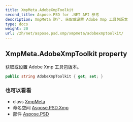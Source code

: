 ```yaml
---
title: XmpMeta.AdobeXmpToolkit
second_title: Aspose.PSD for .NET API 参考
description: XmpMeta 财产. 获取或设置 Adobe Xmp 工具包版本
type: docs
weight: 20
url: /zh/net/aspose.psd.xmp/xmpmeta/adobexmptoolkit/
---
```

## XmpMeta.AdobeXmpToolkit property

获取或设置 Adobe Xmp 工具包版本。

```csharp
public string AdobeXmpToolkit { get; set; }
```

### 也可以看看

* class [XmpMeta](../)
* 命名空间 [Aspose.PSD.Xmp](../../xmpmeta/)
* 部件 [Aspose.PSD](../../../)


